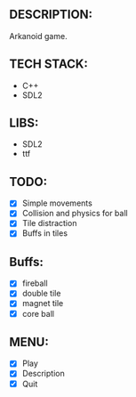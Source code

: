 ## DESCRIPTION:
Arkanoid game.

## TECH STACK:
- C++
- SDL2

## LIBS:
- SDL2
- ttf

## TODO:
- [x] Simple movements
- [x] Collision and physics for ball
- [x] Tile distraction
- [x] Buffs in tiles

## Buffs:
- [x] fireball
- [x] double tile
- [x] magnet tile
- [x] core ball

## MENU:
- [x] Play
- [x] Description
- [x] Quit
